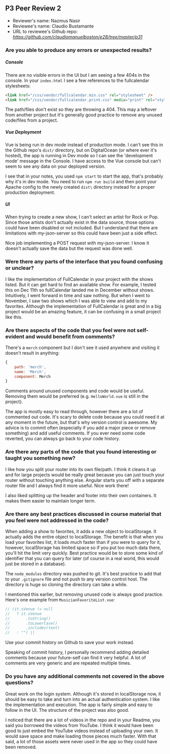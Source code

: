 ## P3 Peer Review 2 

+ Reviewer's name: Nazmus Nasir
+ Reviewee's name: Claudio Bustamante
+ URL to reviewee's Github repo: *https://github.com/claudiomanuelboston/e28/tree/master/p31*



### Are you able to produce any errors or unexpected results?

##### Console
There are no visible errors in the UI but I am seeing a few 404s in the console. In your `index.html` I see a few references to the fullcalendar stylesheets:

```html
<link href="/css/vendor/fullcalendar.min.css" rel="stylesheet" />
<link href="/css/vendor/fullcalendar.print.css" media="print" rel="stylesheet" />
```

The path/files don't exist so they are throwing a 404. This may a leftover from another project but it's generally good practice to remove any unused code/files from a project.

##### Vue Deployment
Vue is being run in dev mode instead of production mode. I can't see this in the Github repo's `dist/` directory, but on DigitalOcean (or where ever it's hosted), the app is running in Dev mode so I can see the 'development mode' message in the Console. I have access to the Vue console but can't seem to see any data on your deployed version. 

I see that in your notes, you used `npm start` to start the app, that's probably why it's in dev mode. You need to run `npm run build` and then point your Apache config to the newly created `dist\` directory instead for a proper production deployment. 


##### UI
When trying to create a new show, I can't select an artist for Rock or Pop.  Since those artists don't actually exist in the data source, those options could have been disabled or not included. But I understand that there are limitations with my-json-server so this could have been just a side effect.

Nice job implementing a POST request with my-json-server. I know it doesn't actually save the data but the request was done well. 

### Were there any parts of the interface that you found confusing or unclear?

I like the implementation of FullCalendar in your project with the shows listed. But it can get hard to find an available show. For example, I tested this on Dec 11th so fullCalendar landed me in December without shows. Intuitively, I went forward in time and saw nothing. But when I went to November, I saw two shows which I was able to view and add to my favorites. Although the implementation of FullCalendar is great and in a big project would be an amazing feature, it can be confusing in a small project like this. 


### Are there aspects of the code that you feel were not self-evident and would benefit from comments?

There's a `merch` component but I don't see it used anywhere and visiting it doesn't result in anything:
```js
{
    path: 'merch',
    name: 'Merch',
    component: Merch
}
```
Comments around unused components and code would be useful. Removing them would be preferred (e.g. `HelloWorld.vue` is still in the project).

The app is mostly easy to read through, however there are a lot of commented out code. It's scary to delete code because you could need it at any moment in the future, but that's why version control is awesome. My advice is to  commit often (especially if you add a major piece or remove something) and add useful comments. If you ever need some code reverted, you can always go back to your code history. 


### Are there any parts of the code that you found interesting or taught you something new?

I like how you split your router into its own file/path. I think it cleans it up and for large projects would be really great because you can just touch your router without touching anything else. Angular starts you off with a separate router file and I always find it more useful. Nice work there! 

I also liked splitting up the header and footer into their own containers. It makes them easier to maintain longer term. 

### Are there any best practices discussed in course material that you feel were not addressed in the code?

When adding a show to favorites, it adds a new object to localStorage. It actually adds the entire object to localStorage. The benefit is that when you load your favorites list, it loads much faster than if you were to query for it, however, localStorage has limited space so if you put too much data there, you'll hit the limit very quickly. Best practice would be to store some kind of identifier that you can query for later (of course in a real world, this would just be stored in a database).

The `node_modules` directory was pushed to git. It's best practice to add that to your `.gitignore` file and not push to any version control host. The directory is huge so cloning the directory can take a while. 

I mentioned this earlier, but removing unused code is always good practice. Here's one example from `MusicianFavoriteList.vue`:

```js
// (it.sVenue != null
//   ? it.sVenue
//       .toString()
//       .toLowerCase()
//       .includes(text)
//   : "") ||
```
Use your commit history on Github to save your work instead. 

Speaking of commit history, I personally recommend adding detailed comments because your future-self can find it very  helpful. A lot of comments are very generic and are repeated multiple times. 

### Do you have any additional comments not covered in the above questions?

Great work on the login system. Although it's stored in localStorage now, it should be easy to take and turn into an actual authentication system. I like the implementation and execution. The app is fairly simple and easy to follow in the UI. The structure of the project was also good. 

I noticed that there are a lot of videos in the repo and in your Readme, you said you borrowed the videos from YouTube. I think it would have been good to just embed the YouTube videos instead of uploading your own. It would save space and make loading those pieces much faster. With that said, a lot of those assets were never used in the app so they could have been removed. 